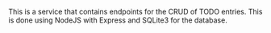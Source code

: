 This is a service that contains endpoints for the CRUD of TODO entries.
This is done using NodeJS with Express and SQLite3 for the database.
